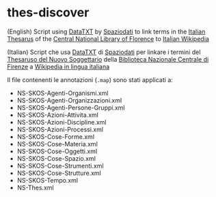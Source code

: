 thes-discover
=============

(English)
Script using [DataTXT](https://dandelion.eu/products/datatxt/) by 
[Spaziodati](http://spaziodati.eu/) to link terms in the 
[Italian Thesarus](http://thes.bncf.firenze.sbn.it/) of the 
[Central National Library of Florence](http://www.bncf.firenze.sbn.it/)
to [Italian Wikipedia](http://it.wikipedia.org)

(Italian)
Script che usa [DataTXT](https://dandelion.eu/products/datatxt/) di
[Spaziodati](http://spaziodati.eu/) per linkare i termini del
[Thesaruso del Nuovo Soggettario](http://thes.bncf.firenze.sbn.it/) della
[Biblioteca Nazionale Centrale di Firenze](http://www.bncf.firenze.sbn.it/)
a [Wikipedia in lingua italiana](http://it.wikipedia.org)

Il file contenenti le annotazioni (`.map`) sono stati applicati a:
* NS-SKOS-Agenti-Organismi.xml
* NS-SKOS-Agenti-Organizzazioni.xml
* NS-SKOS-Agenti-Persone-Gruppi.xml
* NS-SKOS-Azioni-Attivita.xml
* NS-SKOS-Azioni-Discipline.xml
* NS-SKOS-Azioni-Processi.xml
* NS-SKOS-Cose-Forme.xml
* NS-SKOS-Cose-Materia.xml
* NS-SKOS-Cose-Oggetti.xml
* NS-SKOS-Cose-Spazio.xml
* NS-SKOS-Cose-Strumenti.xml
* NS-SKOS-Cose-Strutture.xml
* NS-SKOS-Tempo.xml
* NS-Thes.xml
